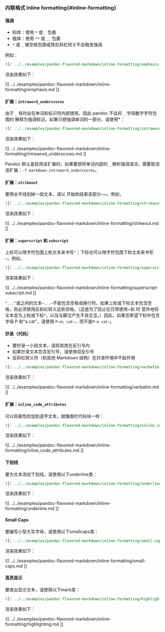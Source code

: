 ### 内联格式 Inline formatting{#inline-formatting}

#### 强调

- 斜体：使用 `*` 或 `_` 包裹
- 粗体：使用 `**` 或 `__` 包裹
- `*` 或 `_` 被空格包围或用反斜杠转义不会触发强调

例如：

```markdown
![[ ../../examples/pandoc-flavored-markdown/inline-formatting/emphasis.md ]]
```

渲染效果如下：

![[ ../../examples/pandoc-flavored-markdown/inline-formatting/emphasis.md ]]


#### 扩展：`intraword_underscores`

由于 `_` 有时会在单词和标识符内部使用，因此 pandoc 不会将 `_` 字母数字字符包围的 解释为强调标记。如果只想强调单词的一部分，请使用*：

```markdown
![[ ../../examples/pandoc-flavored-markdown/inline-formatting/intraword_underscores.md ]]
```

渲染效果如下：

![[ ../../examples/pandoc-flavored-markdown/inline-formatting/intraword_underscores.md ]]

Pandoc 默认是启用该扩展的，如果要想将单词内部的 `_` 解析强调语法，需要取消该扩展：`-f markdown-intraword_underscores`。

#### 扩展：`strikeout`

要用水平线划掉一段文本，请以 开始和结束该部分~~。例如，

```markdown
![[ ../../examples/pandoc-flavored-markdown/inline-formatting/strikeout.md ]]
```

渲染效果如下：

![[ ../../examples/pandoc-flavored-markdown/inline-formatting/strikeout.md ]]

#### 扩展：`superscript` 和 `subscript`

上标可以用字符包围上标文本来书写`^`；下标也可以用字符包围下标文本来书写`~`。例如，


```markdown
![[ ../../examples/pandoc-flavored-markdown/inline-formatting/superscript-subscript.md ]]
```

渲染效果如下：

![[ ../../examples/pandoc-flavored-markdown/inline-formatting/superscript-subscript.md ]]

`^...^`或之间的文本`~...~`不能包含空格或换行符。如果上标或下标文本包含空格，则必须使用反斜杠转义这些空格。（这是为了防止在日常使用~和 时 意外地将文本变为上标或下标^，以及与脚注产生不良交互。）因此，如果您希望下标中包含字母 P 和“a cat”，请使用 `P~a\ cat~`，而不是`P~a cat~`。

#### 抄录（代码）

- 要抄录一小段文本，请将其放在反引号内
- 如果抄录文本包含反引号，请使用双反引号
- 反斜杠转义符（和其他 Markdown 结构）在抄录环境中不起作用

```markdown
![[ ../../examples/pandoc-flavored-markdown/inline-formatting/verbatim.md ]]
```

渲染效果如下：

![[ ../../examples/pandoc-flavored-markdown/inline-formatting/verbatim.md ]]

#### 扩展：`inline_code_attributes`

可以将属性附加到逐字文本，就像围栏代码块一样：

```markdown
![[ ../../examples/pandoc-flavored-markdown/inline-formatting/inline_code_attributes.md ]]
```

渲染效果如下：

![[ ../../examples/pandoc-flavored-markdown/inline-formatting/inline_code_attributes.md ]]

#### 下划线

要为文本添加下划线，请使用以下underline类：

```markdown
![[ ../../examples/pandoc-flavored-markdown/inline-formatting/underline.md ]]
```

渲染效果如下：

![[ ../../examples/pandoc-flavored-markdown/inline-formatting/underline.md ]]

#### Small Caps

要编写小型大写字母，请使用以下smallcaps类：

```markdown
![[ ../../examples/pandoc-flavored-markdown/inline-formatting/small-caps.md ]]
```

渲染效果如下：

![[ ../../examples/pandoc-flavored-markdown/inline-formatting/small-caps.md ]]

#### 高亮显示

要突出显示文本，请使用以下mark类：

```markdown
![[ ../../examples/pandoc-flavored-markdown/inline-formatting/highlighting.md ]]
```

渲染效果如下：

![[ ../../examples/pandoc-flavored-markdown/inline-formatting/highlighting.md ]]